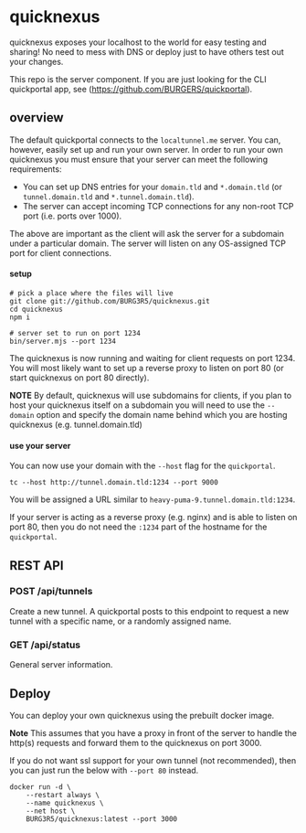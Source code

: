 # quicknexus

quicknexus exposes your localhost to the world for easy testing and sharing! No need to mess with DNS or deploy just to have others test out your changes.

This repo is the server component. If you are just looking for the CLI quickportal app, see (https://github.com/BURGERS/quickportal).

## overview

The default quickportal connects to the `localtunnel.me` server. You can, however, easily set up and run your own server. In order to run your own quicknexus you must ensure that your server can meet the following requirements:

- You can set up DNS entries for your `domain.tld` and `*.domain.tld` (or `tunnel.domain.tld` and `*.tunnel.domain.tld`).
- The server can accept incoming TCP connections for any non-root TCP port (i.e. ports over 1000).

The above are important as the client will ask the server for a subdomain under a particular domain. The server will listen on any OS-assigned TCP port for client connections.

#### setup

```shell
# pick a place where the files will live
git clone git://github.com/BURG3R5/quicknexus.git
cd quicknexus
npm i

# server set to run on port 1234
bin/server.mjs --port 1234
```

The quicknexus is now running and waiting for client requests on port 1234. You will most likely want to set up a reverse proxy to listen on port 80 (or start quicknexus on port 80 directly).

**NOTE** By default, quicknexus will use subdomains for clients, if you plan to host your quicknexus itself on a subdomain you will need to use the `--domain` option and specify the domain name behind which you are hosting quicknexus (e.g. tunnel.domain.tld)

#### use your server

You can now use your domain with the `--host` flag for the `quickportal`.

```shell
tc --host http://tunnel.domain.tld:1234 --port 9000
```

You will be assigned a URL similar to `heavy-puma-9.tunnel.domain.tld:1234`.

If your server is acting as a reverse proxy (e.g. nginx) and is able to listen on port 80, then you do not need the `:1234` part of the hostname for the `quickportal`.

## REST API

### POST /api/tunnels

Create a new tunnel. A quickportal posts to this endpoint to request a new tunnel with a specific name, or a randomly assigned name.

### GET /api/status

General server information.

## Deploy

You can deploy your own quicknexus using the prebuilt docker image.

**Note** This assumes that you have a proxy in front of the server to handle the http(s) requests and forward them to the quicknexus on port 3000.

If you do not want ssl support for your own tunnel (not recommended), then you can just run the below with `--port 80` instead.

```
docker run -d \
    --restart always \
    --name quicknexus \
    --net host \
    BURG3R5/quicknexus:latest --port 3000
```
